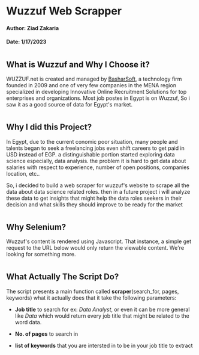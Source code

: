# Wuzzuf Web Scrapper

#### Author: **Ziad Zakaria** 
#### Date: **1/17/2023**
#

## **What is Wuzzuf and Why I Choose it?**
WUZZUF.net is created and managed by [BasharSoft](https://basharsoft.com/), a technology firm founded in 2009 and one of very few companies in the MENA region specialized in developing Innovative Online Recruitment Solutions for top enterprises and organizations. Most job postes in Egypt is on Wuzzuf, So i saw it as a good source of data for Egypt's market. 
#

## **Why I did this Project?**
In Egypt, due to the current conomic poor situation, many people and talents began to seek a freelancing jobs even shift careers to get paid in USD instead of EGP. a distinguishable portion started exploring data science especially, data analysis. the problem it is hard to get data about salaries with respect to experience, number of open positions, companies location, etc..

So, i decided to build a web scraper for wuzzuf's website to scrape all the data about data science related roles. then in a future project i will analyze these data to get insights that might help the data roles seekers in their decision and what skills they should improve to be ready for the market    
#

## **Why Selenium?**
Wuzzuf's content is rendered using Javascript. That instance, a simple get request to the URL below would only return the viewable content. We're looking for something more.
#

## **What Actually The Script Do?**

The script presents a main function called  **scraper**(search_for, pages, keywords) what it actually does that it take the following parameters:

* **Job title** to search for ex: *Data Analyst*, or even it can be more general like *Data* which would return every job title that might be related to  the word data.  

* **No. of pages** to search in 

* **list of keywords** that you are intersted in to be in your job title to extract
#

